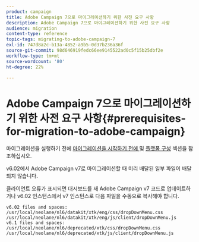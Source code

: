 ```yaml
---
product: campaign
title: Adobe Campaign 7으로 마이그레이션하기 위한 사전 요구 사항
description: Adobe Campaign 7으로 마이그레이션하기 위한 사전 요구 사항
audience: migration
content-type: reference
topic-tags: migrating-to-adobe-campaign-7
exl-id: 747d8a2c-b13a-4852-a9b5-0d37b236a36f
source-git-commit: 98d646919fedc66ee9145522ad0c5f15b25dbf2e
workflow-type: tm+mt
source-wordcount: '80'
ht-degree: 22%

---
```


# Adobe Campaign 7으로 마이그레이션하기 위한 사전 요구 사항{#prerequisites-for-migration-to-adobe-campaign}

마이그레이션을 실행하기 전에 [마이그레이션을 시작하기 전에 ](../../migration/using/before-starting-migration.md) 및 [플랫폼 구성](../../migration/using/configuring-your-platform.md) 섹션을 참조하십시오.

v6.02에서 Adobe Campaign v7로 마이그레이션할 때 미리 배달된 일부 파일이 배달되지 않습니다.

클라이언트 오류가 표시되면 대시보드를 새 Adobe Campaign v7 코드로 업데이트하거나 v6.02 인스턴스에서 v7 인스턴스로 다음 파일을 수동으로 복사해야 합니다.

```
v6.02 files and spaces:
/usr/local/neolane/nl6/datakit/xtk/eng/css/dropDownMenu.css
/usr/local/neolane/nl6/datakit/xtk/eng/js/client/dropDownMenu.js
v6.1 files and spaces:
/usr/local/neolane/nl6/deprecated/xtk/css/dropDownMenu.css
/usr/local/neolane/nl6/deprecated/xtk/js/client/dropDownMenu.js  
```
